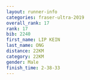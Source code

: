 ```yaml
---
layout: runner-info 
categories: fraser-ultra-2019 
overall_rank: 17
rank: 17
bib: 2240
first_name: LIP KEIN
last_name: ONG
distance: 22KM
category: 22KM
gender: Male
finish_time: 2-38-33
---
```

